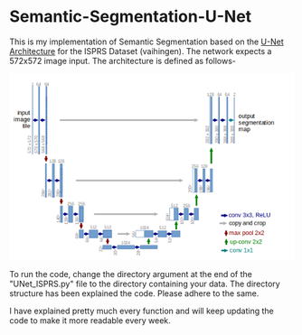 # Semantic-Segmentation-U-Net

This is my implementation of Semantic Segmentation based on the [U-Net Architecture](https://arxiv.org/abs/1505.04597) for the ISPRS Dataset (vaihingen). The network expects a 572x572 image input. The architecture is defined as follows-

![](/docs/Architecture.png)

To run the code, change the directory argument at the end of the "UNet_ISPRS.py" file to the directory containing your data. The directory structure has been explained the code. Please adhere to the same.

I have explained pretty much every function and will keep updating the code to make it more readable every week.

